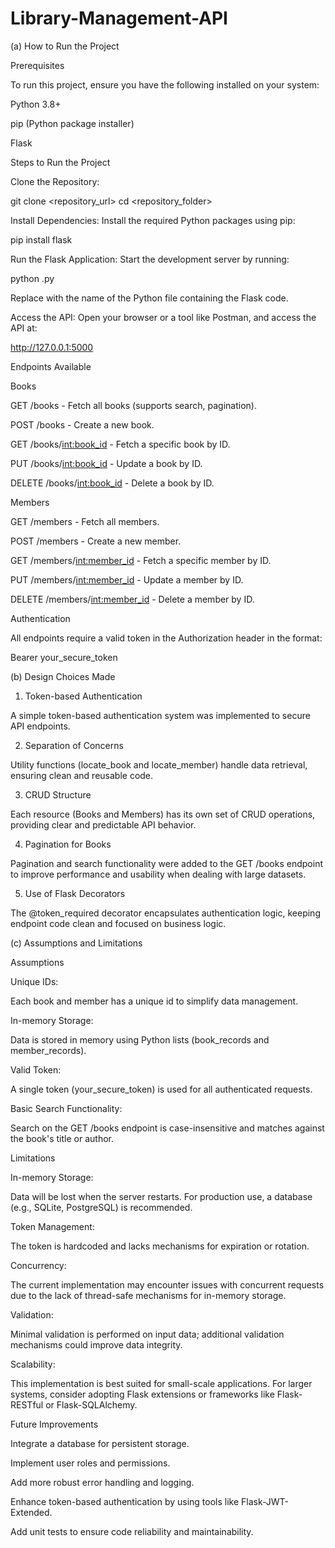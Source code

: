 # Library-Management-API
(a) How to Run the Project

Prerequisites

To run this project, ensure you have the following installed on your system:

Python 3.8+

pip (Python package installer)

Flask

Steps to Run the Project

Clone the Repository:

git clone <repository_url>
cd <repository_folder>

Install Dependencies:
Install the required Python packages using pip:

pip install flask

Run the Flask Application:
Start the development server by running:

python <filename>.py

Replace <filename> with the name of the Python file containing the Flask code.

Access the API:
Open your browser or a tool like Postman, and access the API at:

http://127.0.0.1:5000

Endpoints Available

Books

GET /books - Fetch all books (supports search, pagination).

POST /books - Create a new book.

GET /books/<int:book_id> - Fetch a specific book by ID.

PUT /books/<int:book_id> - Update a book by ID.

DELETE /books/<int:book_id> - Delete a book by ID.

Members

GET /members - Fetch all members.

POST /members - Create a new member.

GET /members/<int:member_id> - Fetch a specific member by ID.

PUT /members/<int:member_id> - Update a member by ID.

DELETE /members/<int:member_id> - Delete a member by ID.

Authentication

All endpoints require a valid token in the Authorization header in the format:

Bearer your_secure_token

(b) Design Choices Made

1. Token-based Authentication

A simple token-based authentication system was implemented to secure API endpoints.

2. Separation of Concerns

Utility functions (locate_book and locate_member) handle data retrieval, ensuring clean and reusable code.

3. CRUD Structure

Each resource (Books and Members) has its own set of CRUD operations, providing clear and predictable API behavior.

4. Pagination for Books

Pagination and search functionality were added to the GET /books endpoint to improve performance and usability when dealing with large datasets.

5. Use of Flask Decorators

The @token_required decorator encapsulates authentication logic, keeping endpoint code clean and focused on business logic.

(c) Assumptions and Limitations

Assumptions

Unique IDs:

Each book and member has a unique id to simplify data management.

In-memory Storage:

Data is stored in memory using Python lists (book_records and member_records).

Valid Token:

A single token (your_secure_token) is used for all authenticated requests.

Basic Search Functionality:

Search on the GET /books endpoint is case-insensitive and matches against the book's title or author.

Limitations

In-memory Storage:

Data will be lost when the server restarts. For production use, a database (e.g., SQLite, PostgreSQL) is recommended.

Token Management:

The token is hardcoded and lacks mechanisms for expiration or rotation.

Concurrency:

The current implementation may encounter issues with concurrent requests due to the lack of thread-safe mechanisms for in-memory storage.

Validation:

Minimal validation is performed on input data; additional validation mechanisms could improve data integrity.

Scalability:

This implementation is best suited for small-scale applications. For larger systems, consider adopting Flask extensions or frameworks like Flask-RESTful or Flask-SQLAlchemy.

Future Improvements

Integrate a database for persistent storage.

Implement user roles and permissions.

Add more robust error handling and logging.

Enhance token-based authentication by using tools like Flask-JWT-Extended.

Add unit tests to ensure code reliability and maintainability.

